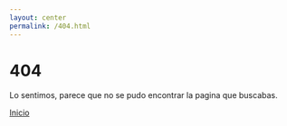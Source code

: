 ```yaml
---
layout: center
permalink: /404.html
---
```


# 404

Lo sentimos, parece que no se pudo encontrar la pagina que buscabas.

<div class="mt3">
  <a href="{{ site.baseurl }}/" class="button button-blue button-big">Inicio</a>
</div>
